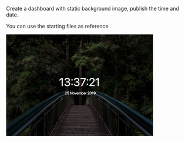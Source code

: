 Create a dashboard with static background image, publish the time and date.

You can use the starting files as reference

![img](assets/images/demo.png)